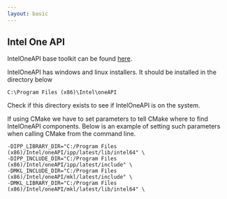 ```yaml
---
layout: basic
---
```


## Intel One API

IntelOneAPI base toolkit can be found [here](https://www.intel.com/content/www/us/en/developer/tools/oneapi/toolkits.html#base-kit).

IntelOneAPI has windows and linux installers.  It should be installed in the directory below

```
C:\Program Files (x86)\Intel\oneAPI
```

Check if this directory exists to see if IntelOneAPI is on the system.  

If using CMake we have to set parameters to tell CMake where to find IntelOneAPI components.  Below is an example of setting such parameters when calling CMake from the command line. 

```
-DIPP_LIBRARY_DIR="C:/Program Files (x86)/Intel/oneAPI/ipp/latest/lib/intel64" \
-DIPP_INCLUDE_DIR="C:/Program Files (x86)/Intel/oneAPI/ipp/latest/include" \
-DMKL_INCLUDE_DIR="C:/Program Files (x86)/Intel/oneAPI/mkl/latest/include" \
-DMKL_LIBRARY_DIR="C:/Program Files (x86)/Intel/oneAPI/mkl/latest/lib/intel64" \
```
